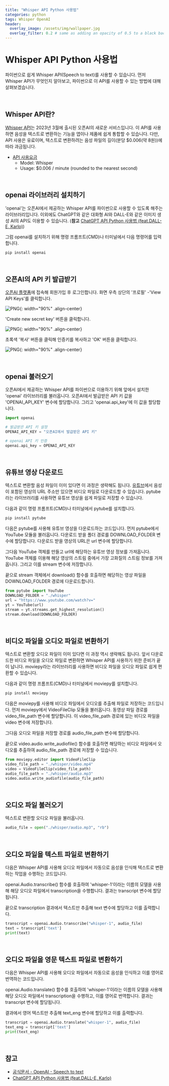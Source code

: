 ```yaml
---
title: "Whisper API Python 사용법"
categories: python
tags: Whisper OpenAI
header:
  overlay_image: /assets/img/wallpaper.jpg
  overlay_filter: 0.2 # same as adding an opacity of 0.5 to a black background
---
```


# Whisper API Python 사용법

파이썬으로 쉽게 Whisper API(Speech to text)를 사용할 수 있습니다. 먼저 Whisper API가 무엇인지 알아보고, 파이썬으로 이 API를 사용할 수 있는 방법에 대해 살펴보겠습니다.

<br>

## Whisper API란?

[Whisper API](https://platform.openai.com/docs/guides/speech-to-text)는 2023년 3월에 출시된 오픈AI의 새로운 서비스입니다. 이 API를 사용하면 음성을 텍스트로 변환하는 기능을 앱이나 제품에 쉽게 통합할 수 있습니다. 다만, API 사용은 유료이며, 텍스트로 변환하려는 음성 파일의 길이(분당 $0.006(약 8원))에 따라 과금됩니다.

- [API 사용요금](https://openai.com/pricing)
    - Model: Whisper
    - Usage: $0.006 / minute (rounded to the nearest second)

<br>

## openai 라이브러리 설치하기

'openai'는 오픈AI에서 제공하는 Whisper API를 파이썬으로 사용할 수 있도록 해주는 라이브러리입니다. 이외에도 ChatGPT와 같은 대화형 AI와 DALL-E와 같은 이미지 생성 AI의 API도 이용할 수 있습니다. (**참고** [ChatGPT API Python 사용법 (feat.DALL-E, Karlo)](https://wooiljeong.github.io/python/chatgpt-api/))

그럼 openai를 설치하기 위해 명령 프롬프트(CMD)나 터미널에서 다음 명령어를 입력합니다.

```bash
pip install openai
```

<br>

## 오픈AI의 API 키 발급받기

[오픈AI 플랫폼](https://platform.openai.com/)에 접속해 회원가입 후 로그인합니다. 화면 우측 상단의 '프로필' -'View API Keys'를 클릭합니다.

![PNG](/assets/img/post_img/2023-03-04-chatgpt-api/ex1.png){: width="90%" .align-center}

'Create new secret key' 버튼을 클릭합니다.

![PNG](/assets/img/post_img/2023-03-04-chatgpt-api/ex2.png){: width="90%" .align-center}


초록색 '복사' 버튼을 클릭해 인증키를 복사하고 'OK' 버튼을 클릭합니다.

![PNG](/assets/img/post_img/2023-03-04-chatgpt-api/ex3.png){: width="90%" .align-center}

<br>

## openai 불러오기

오픈AI에서 제공하는 Whisper API를 파이썬으로 이용하기 위해 앞에서 설치한 'openai' 라이브러리를 불러옵니다. 오픈AI에서 발급받은 API 키 값을 'OPENAI_API_KEY' 변수에 할당합니다. 그리고 'openai.api_key'에 이 값을 할당합니다.


```python
import openai

# 발급받은 API 키 설정
OPENAI_API_KEY = "오픈AI에서 발급받은 API 키"

# openai API 키 인증
openai.api_key = OPENAI_API_KEY
```

<br>

## 유튜브 영상 다운로드

텍스트로 변환할 음성 파일이 이미 있다면 이 과정은 생략해도 됩니다. [유튜브](https://www.youtube.com/)에서 음성이 포함된 영상의 URL 주소만 있으면 비디오 파일로 다운로드할 수 있습니다. pytube라는 라이브러리를 사용하면 유튜브 영상을 쉽게 파일로 저장할 수 있습니다. 

다음과 같이 명령 프롬프트(CMD)나 터미널에서 pytube를 설치합니다.

```bash
pip install pytube
```

다음은 pytube를 사용해 유튜브 영상을 다운로드하는 코드입니다. 먼저 pytube에서 YouTube 모듈을 불러옵니다. 다운로드 받을 폴더 경로를 DOWNLOAD_FOLDER 변수에 할당합니다. 다운로드 받을 영상의 URL은 url 변수에 할당합니다.

그다음 YouTube 객체를 만들고 url에 해당하는 유튜브 영상 정보를 가져옵니다. YouTube 객체를 이용해 해당 영상의 스트림 중에서 가장 고화질의 스트림 정보를 가져옵니다. 그리고 이를 stream 변수에 저장합니다.

끝으로 stream 객체에서 download() 함수를 호출하면 해당하는 영상 파일을 DOWNLOAD_FOLDER 경로에 다운로드합니다.


```python
from pytube import YouTube
DOWNLOAD_FOLDER = "./whisper"
url = "https://www.youtube.com/watch?v="
yt = YouTube(url)
stream = yt.streams.get_highest_resolution()
stream.download(DOWNLOAD_FOLDER)
```

<br>

## 비디오 파일을 오디오 파일로 변환하기

텍스트로 변환할 오디오 파일이 이미 있다면 이 과정 역시 생략해도 됩니다. 앞서 다운로드한 비디오 파일을 오디오 파일로 변환하면 Whisper API를 사용하기 위한 준비가 끝이 납니다. moviepy라는 라이브러리를 사용하면 비디오 파일을 오디오 파일로 쉽게 편환할 수 있습니다.

다음과 같이 명령 프롬프트(CMD)나 터미널에서 moviepy를 설치합니다.

```bash
pip install moviepy
```

다음은 moviepy를 사용해 비디오 파일에서 오디오를 추출해 파일로 저장하는 코드입니다. 먼저 moviepy에서 VideoFileClip 모듈을 불러옵니다. 동영상 파일 경로를 video_file_path 변수에 할당합니다. 이 video_file_path 경로에 있는 비디오 파일을 video 변수에 저장합니다.

그다음 오디오 파일을 저장할 경로를 audio_file_path 변수에 할당합니다.

끝으로 video.audio.write_audiofile() 함수를 호출하면 해당하는 비디오 파일에서 오디오를 추출하여 audio_file_path 경로에 저장할 수 있습니다.


```python
from moviepy.editor import VideoFileClip
video_file_path = "./whisper/video.mp4"
video = VideoFileClip(video_file_path)
audio_file_path = "./whisper/audio.mp3"
video.audio.write_audiofile(audio_file_path)
```

<br>

## 오디오 파일 불러오기

텍스트로 변환할 오디오 파일을 불러옵니다.


```python
audio_file = open("./whisper/audio.mp3", "rb")
```

<br>

## 오디오 파일을 텍스트 파일로 변환하기

다음은 Whisper API를 사용해 오디오 파일에서 자동으로 음성을 인식해 텍스트로 변환하는 작업을 수행하는 코드입니다.

openai.Audio.transcribe() 함수를 호출하여 'whisper-1'이라는 이름의 모델을 사용해 해당 오디오 파일에서 transcription을 수행합니다. 결과는 transcript 변수에 할당됩니다.

끝으로 transcription 결과에서 텍스트만 추출해 text 변수에 할당하고 이를 출력합니다.


```python
transcript = openai.Audio.transcribe("whisper-1", audio_file)
text = transcript['text']
print(text)
```

<br>

## 오디오 파일을 영문 텍스트 파일로 변환하기

다음은 Whisper API를 사용해 오디오 파일에서 자동으로 음성을 인식하고 이를 영어로 번역하는 코드입니다.

openai.Audio.translate() 함수를 호출하여 'whisper-1'이라는 이름의 모델을 사용해 해당 오디오 파일에서 transcription을 수행하고, 이를 영어로 번역합니다. 결과는 transcript 변수에 할당됩니다.

결과에서 영어 텍스트만 추출해 text_eng 변수에 할당하고 이를 출력합니다.


```python
transcript = openai.Audio.translate("whisper-1", audio_file)
text_eng = transcript['text']
print(text_eng)
```

<br>

## 참고

- [공식문서 - OpenAI - Speech to text](https://platform.openai.com/docs/guides/speech-to-text)
- [ChatGPT API Python 사용법 (feat.DALL-E, Karlo)](https://wooiljeong.github.io/python/chatgpt-api/)
